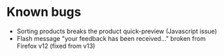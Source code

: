 # Known bugs #

  * Sorting products breaks the product quick-preview (Javascript issue)
  * Flash message "your feedback has been received..." broken from Firefox v12 (fixed from v13)